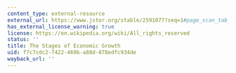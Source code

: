 ```yaml
---
content_type: external-resource
external_url: https://www.jstor.org/stable/2591077?seq=1#page_scan_tab_contents
has_external_license_warning: true
license: https://en.wikipedia.org/wiki/All_rights_reserved
status: ''
title: The Stages of Economic Growth
uid: f7c7cdc2-7422-469b-a88d-878edfc934de
wayback_url: ''
---
```

